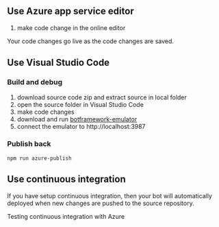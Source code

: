 ## Use Azure app service editor

1. make code change in the online editor

Your code changes go live as the code changes are saved.

## Use Visual Studio Code

### Build and debug
1. download source code zip and extract source in local folder
2. open the source folder in  Visual Studio Code
3. make code changes
4. download and run [botframework-emulator](https://emulator.botframework.com/)
5. connect the emulator to http://localhost:3987

### Publish back

```
npm run azure-publish
```

## Use continuous integration

If you have setup continuous integration, then your bot will automatically deployed when new changes are pushed to the source repository.

Testing continuous integration with Azure



